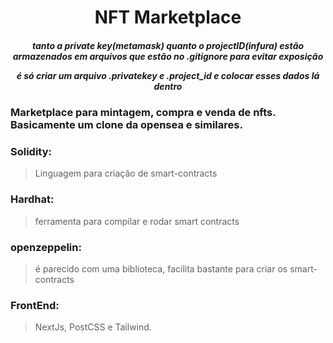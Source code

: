 <div align="center" color="black">
    <h1>NFT Marketplace</h1>
    <h5>tanto a private key(metamask) quanto o projectID(infura) estão armazenados  em arquivos que estão no .gitignore para evitar exposição<p></p>
    é só criar um arquivo .privatekey e .project_id e colocar esses dados lá dentro</h5>
</div>

### Marketplace para mintagem, compra e venda de nfts. Basicamente um clone da opensea e similares.

### Solidity:
> Linguagem para criação de smart-contracts
### Hardhat:
> ferramenta para compilar e rodar smart contracts
### openzeppelin:
> é parecido com uma biblioteca, facilita bastante para criar os smart-contracts

### FrontEnd:
> NextJs, PostCSS e Tailwind.
